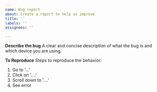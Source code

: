 ```yaml
---
name: Bug report
about: Create a report to help us improve
title: ''
labels: ''
assignees: ''

---
```


**Describe the bug**
A clear and concise description of what the bug is and which device you are using.

**To Reproduce**
Steps to reproduce the behavior:
1. Go to '...'
2. Click on '....'
3. Scroll down to '....'
4. See error
